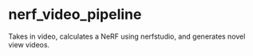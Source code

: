 # nerf_video_pipeline
Takes in video, calculates a NeRF using nerfstudio, and generates novel view videos.
